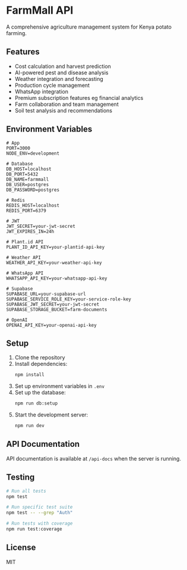 # FarmMall API

A comprehensive agriculture management system for Kenya potato farming.

## Features

- Cost calculation and harvest prediction
- AI-powered pest and disease analysis
- Weather integration and forecasting
- Production cycle management
- WhatsApp integration
- Premium subscription features eg financial analytics
- Farm collaboration and team management
- Soil test analysis and recommendations

## Environment Variables

```env
# App
PORT=3000
NODE_ENV=development

# Database
DB_HOST=localhost
DB_PORT=5432
DB_NAME=farmmall
DB_USER=postgres
DB_PASSWORD=postgres

# Redis
REDIS_HOST=localhost
REDIS_PORT=6379

# JWT
JWT_SECRET=your-jwt-secret
JWT_EXPIRES_IN=24h

# Plant.id API
PLANT_ID_API_KEY=your-plantid-api-key

# Weather API
WEATHER_API_KEY=your-weather-api-key

# WhatsApp API
WHATSAPP_API_KEY=your-whatsapp-api-key

# Supabase
SUPABASE_URL=your-supabase-url
SUPABASE_SERVICE_ROLE_KEY=your-service-role-key
SUPABASE_JWT_SECRET=your-jwt-secret
SUPABASE_STORAGE_BUCKET=farm-documents

# OpenAI
OPENAI_API_KEY=your-openai-api-key
```

## Setup

1. Clone the repository
2. Install dependencies:
   ```bash
   npm install
   ```
3. Set up environment variables in `.env`
4. Set up the database:
   ```bash
   npm run db:setup
   ```
5. Start the development server:
   ```bash
   npm run dev
   ```

## API Documentation

API documentation is available at `/api-docs` when the server is running.

## Testing

```bash
# Run all tests
npm test

# Run specific test suite
npm test -- --grep "Auth"

# Run tests with coverage
npm run test:coverage
```

## License

MIT 